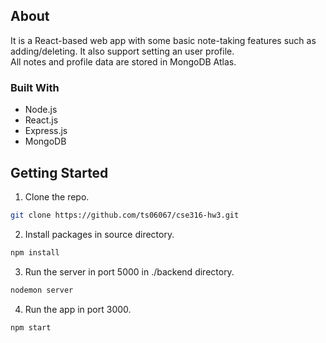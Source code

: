 ## About
It is a React-based web app with some basic note-taking features such as adding/deleting. It also support setting an user profile. \
All notes and profile data are stored in MongoDB Atlas.

### Built With
* Node.js
* React.js
* Express.js
* MongoDB

## Getting Started
1. Clone the repo.
  ```sh
  git clone https://github.com/ts06067/cse316-hw3.git
  ```
2. Install packages in source directory.
  ```sh
  npm install
  ```
3. Run the server in port 5000 in ./backend directory.
  ```sh
  nodemon server
  ```
4. Run the app in port 3000.
  ```sh
  npm start
  ```

